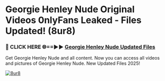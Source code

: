 # Georgie Henley Nude Original Videos 0nlyFans Leaked - Files Updated! (8ur8)

<h3>🔴 CLICK HERE 🌐==►► <a href="https://tinyurl.com/52m3yx9h" rel="nofollow">Georgie Henley Nude Updated Files</a></h3>

Get Georgie Henley Nude and all content. Now you can access all videos and pictures of Georgie Henley Nude. New Updated Files 2025!

[![8ur8](https://i.imgur.com/TnHtlc8.gif)](https://tinyurl.com/52m3yx9h)
